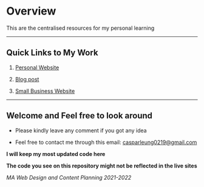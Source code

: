 # Overview 

This are the centralised resources for my personal learning 

---

## Quick Links to My Work

1. [Personal Website](https://www.curiositydriven.uk/)

2. [Blog post](https://curiositydriven.uk/blog/)

3. [Small Business Website](https://curiositydriven.uk/jenkins-butchers/)

---

## Welcome and Feel free to look around

* Please kindly leave any comment if you got any idea

* Feel free to contact me through this email: casparleung0219@gmail.com


**I will keep my most updated code here**

**The code you see on this repository might not be reflected in the live sites**

*MA Web Design and Content Planning 2021-2022*

